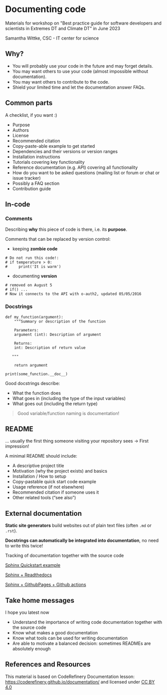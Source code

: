 # Documenting code

Materials for workshop on "Best practice guide for software developers and scientists in Extremes DT and Climate DT" in June 2023

Samantha Wittke, CSC - IT center for science

## Why?

* You will probably use your code in the future and may forget details.
* You may want others to use your code (almost impossible without documentation).
* You may want others to contribute to the code.
* Shield your limited time and let the documentation answer FAQs.


## Common parts

A checklist, if you want :)

* Purpose
* Authors
* License
* Recommended citation
* Copy-paste-able example to get started
* Dependencies and their versions or version ranges
* Installation instructions
* Tutorials covering key functionality
* Reference documentation (e.g. API) covering all functionality
* How do you want to be asked questions (mailing list or forum or chat or issue tracker)
* Possibly a FAQ section
* Contribution guide


## In-code

### Comments

Describing **why** this piece of code is there, i.e. its **purpose**.

Comments that can be replaced by version control:
* keeping **zombie code**

```
# Do not run this code!:
# if temperature > 0:
#     print('It is warm')
```

* documenting **version**

```
# removed on August 5
# if() ...
# Now it connects to the API with o-auth2, updated 05/05/2016
```

### Docstrings

```
def my_function(argument):
    """Summary or description of the function

    Parameters:
    argument (int): Description of argument

    Returns:
    int: Description of return value

   """

    return argument

print(some_function.__doc__)
```

Good docstrings describe:
* What the function does
* What goes in (including the type of the input variables)
* What goes out (including the return type)


> Good variable/function naming is documentation!


## README

... usually the first thing someone visiting your repository sees -> First impression!

A minimal README should include:

* A descriptive project title
* Motivation (why the project exists) and basics
* Installation / How to setup
* Copy-pastable quick start code example
* Usage reference (if not elsewhere)
* Recommended citation if someone uses it
* Other related tools (“see also”)


## External documentation

**Static site generators** build websites out of plain text files (often `.md` or `.rst`).

**Docstrings can automatically be integrated into documentation**, no need to write this twice!

Tracking of documentation together with the source code

[Sphinx Quickstart example](https://coderefinery.github.io/documentation/sphinx/#exercise-sphinx-basics)

[Sphinx + Readthedocs](https://sphinx-rtd-tutorial.readthedocs.io/en/latest/index.html)

[Sphinx + GithubPages + Github actions](https://coderefinery.github.io/documentation/gh_workflow/)


## Take home messages

I hope you latest now
* Understand the importance of writing code documentation together with the source code
* Know what makes a good documentation
* Know what tools can be used for writing documentation
* Are able to motivate a balanced decision: sometimes READMEs are absolutely enough


## References and Resources

This material is based on CodeRefinery Documentation lesson: https://coderefinery.github.io/documentation/ and licensed under [CC BY 4.0](https://creativecommons.org/licenses/by/4.0/)
